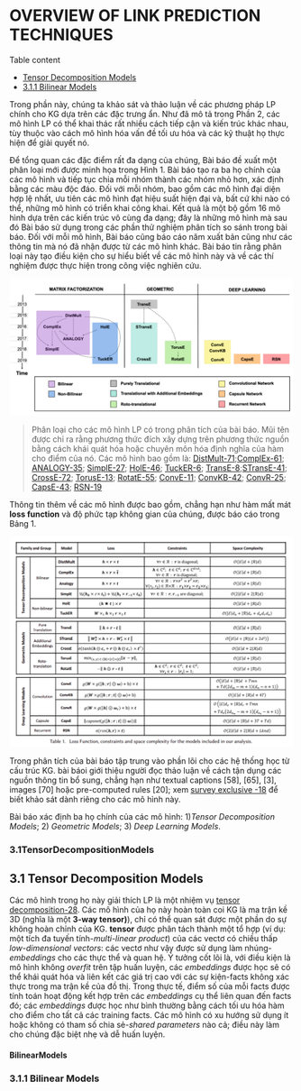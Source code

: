 # OVERVIEW OF LINK PREDICTION TECHNIQUES
Table content

* [Tensor Decomposition Models](#3.1TensorDecompositionModels)
* [3.1.1 Bilinear Models](#BilinearModels)

Trong phần này, chúng ta khảo sát và thảo luận về các phương pháp LP chính cho KG dựa trên các đặc trưng ẩn. Như đã mô tả trong Phần 2, các mô hình LP có thể khai thác rất nhiều cách tiếp cận và kiến trúc khác nhau, tùy thuộc vào cách mô hình hóa vấn đề tối ưu hóa và các kỹ thuật họ thực hiện để giải quyết nó.

Để tổng quan các đặc điểm rất đa dạng của chúng, Bài báo đề xuất một phân loại mới được minh họa trong Hình 1. Bài báo tạo ra ba họ chính của các mô hình và tiếp tục chia mỗi nhóm thành các nhóm nhỏ hơn, xác định bằng các màu độc đáo. Đối với mỗi nhóm, bao gồm các mô hình đại diện hợp lệ nhất, ưu tiên các mô hình đạt hiệu suất hiện đại và, bất cứ khi nào có thể, những mô hình có triển khai công khai. Kết quả là một bộ gồm 16 mô hình dựa trên các kiến trúc vô cùng đa dạng; đây là những mô hình mà sau đó Bài báo sử dụng trong các phần thử nghiệm phân tích so sánh trong bài báo. Đối với mỗi mô hình, Bài báo cũng báo cáo năm xuất bản cũng như các thông tin mà nó đã nhận được từ các mô hình khác. Bài báo tin rằng phân loại này tạo điều kiện cho sự hiểu biết về các mô hình này và về các thí nghiệm được thực hiện trong công việc nghiên cứu.

![hình 1](../images/fig-1_kg.png)

> Phân loại cho các mô hình LP có trong phân tích của bài báo. Mũi tên được chỉ ra rằng phương thức đích xây dựng trên phương thức nguồn bằng cách khái quát hóa hoặc chuyên môn hóa định nghĩa của hàm cho điểm của nó. Các mô hình bao gồm là: [DistMult-71](../papers/71_Embedding_Entities_and_Relations_for_Learning_and_Inference_in_Knowledge_Bases.pdf);[ComplEx-61](../papers/61_Complex_Embeddings_for_Simple_Link_Prediction.pdf); [ANALOGY-35](../papers/35_Analogical_Inference_for_Multi-relational_Embeddings.pdf); [SimplE-27](../papers/27_SimplE_Embedding_for_Link_Prediction_in_Knowledge.pdf); [HolE-46](../papers/46_Holographic_Embeddings_of_Knowledge_Graphs.pdf); [TuckER-6](../papers/6_TuckER_Tensor_Factorization_for_Knowledge_Graph_Completion.pdf); [TransE-8](../papers/8_Translating_Embeddings_for_Modeling.pdf);[STransE-41](../papers/41_STransE_a_novel_embedding_model_of_entities_and_relationships_in_knowledge_bases.pdf); [CrossE-72](../papers/72_Interaction_Embeddings_for_Prediction_and_Explanation_in_Knowledge_Graphs.pdf); [TorusE-13](../papers/13_TorusE_Knowledge_Graph_Embedding_on_a_Lie_Group.pdf); [RotatE-55](../papers/55_Yago_a_core_of_semantic_knowledge.pdf); [ConvE-11](../papers/11_Convolutional_2D_Knowledge_Graph_Embeddings.pdf); [ConvKB-42](../papers/42_A_Novel_Embedding_Model_for_Knowledge_Base_Completion_Based_on_Convolutional_Neural_Network.pdf); [ConvR-25](../papers/25_Adaptive_Convolution_for_Multi-Relational_Learning.pdf); [CapsE-43](../papers/43_A_Capsule_Network-based_Embedding_Model_for_Knowledge_Graph_Completion_and_Search_Personalization.pdf); [RSN-19](../papers/19_Learning_to_Exploit_Long-term_Relational_Dependencies_in_Knowledge_Graphs.pdf)


Thông tin thêm về các mô hình được bao gồm, chẳng hạn như hàm mất mát **loss function** và độ phức tạp không gian của chúng, được báo cáo trong Bảng 1.

![bảng 1](../images/table1.png)

Trong phân tích của bài báo tập trung vào phần lõi cho các hệ thống học từ cấu trúc KG.  bài báoi giới thiệu người đọc thảo luận về cách tận dụng các nguồn thông tin bổ sung, chẳng hạn như textual captions [58], [65], [3], images [70] hoặc pre-computed rules [20]; xem [survey exclusive -18](../papers/18_A_Comprehensive_Survey_of_Knowledge_Graph.pdf) để biết khảo sát dành riêng cho các mô hình này.

Bài báo xác định ba họ chính của các mô hình: 1)*Tensor Decomposition Models*; 2) *Geometric Models*; 3) *Deep Learning Models*.

### 3.1TensorDecompositionModels
## 3.1 Tensor Decomposition Models

Các mô hình trong họ này giải thích LP là một nhiệm vụ [tensor decomposition-28](../papers/28_Tensor_Decompositions_and.pdf). Các mô hình của họ này hoàn toàn coi KG là ma trận kề 3D (nghĩa là một **3-way tensor)**), chỉ có thể quan sát được một phần do sự không hoàn chỉnh của KG. **tensor** được phân tách thành một tổ hợp (ví dụ: một tích đa tuyến tính-*multi-linear product*) của các vectơ có chiều thấp *low-dimensional vectors*: các vectơ như vậy được sử dụng làm nhúng-*embeddings* cho các thực thể và quan hệ. Ý tưởng cốt lõi là, với điều kiện là mô hình không *overfit* trên tập huấn luyện, các *embeddings* được học sẽ có thể khái quát hóa và liên kết các giá trị cao với các sự kiện-facts không xác thực trong ma trận kề của đồ thị. Trong thực tế, điểm số của mỗi facts được tính toán hoạt động kết hợp trên các *embeddings* cụ thể liên quan đến facts đó; các *embeddings* được học như bình thường bằng cách tối ưu hóa hàm cho điểm cho tất cả các training facts. Các mô hình có xu hướng sử dụng ít hoặc không có tham số chia sẻ-*shared parameters* nào cả; điều này làm cho chúng đặc biệt nhẹ và dễ huấn luyện.

#### BilinearModels
### 3.1.1 Bilinear Models
